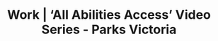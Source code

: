 ---
layout: blocks
title: Work | ‘All Abilities Access’ Video Series - Parks Victoria
url: ""
description: Parks Victoria enlisted us to produce a series of videos about accessible parks
image: /images/TheAccessAgency_thumbnail.png
navbar:
  background: "#ffffff"
  color: dark # dark light (default light)
blocks:

- block: text
  background:  "#E8E8E8"
  columns: 2
  content: |-
    **This is first column**

    The tricky thing is, the terrain can be a barrier and most people don’t know what to expect when they visit.
    *What’s there? How’s the surface? Are there allocated accessible car parks and toilets?*

    [**Parks Victoria**](https://www.parks.vic.gov.au/ "Parks Victoria website") engaged us to research, write, edit and produce videos for 10 selected parks –showcasing the access for mobility.

    We worked with John Kenwright in the Parks Victoria Access and Inclusion team and Nick Esser in Marketing - along with staff and rangers - to understand the history, biodiversity and uniqueness of each park.

    After inviting family and our friends from the disabled community - we got to filming. Across a 6-month period dodging COVID lockdowns we shot at these wonderful public parks – some of them iconic Victorian destinations in their own right. We provided planning, talent, voice-over, camera work, motion graphics, edits and final output

  content_2: |-
    **This is second column**
    
    The tricky thing is, the terrain can be a barrier and most people don’t know what to expect when they visit.
    *What’s there? How’s the surface? Are there allocated accessible car parks and toilets?*
    
    [**Parks Victoria**](https://www.parks.vic.gov.au/ "Parks Victoria website") engaged us to research, write, edit and produce videos for 10 selected parks –showcasing the access for mobility.
    
    We worked with John Kenwright in the Parks Victoria Access and Inclusion team and Nick Esser in Marketing - along with staff and rangers - to understand the history, biodiversity and uniqueness of each park.
    
    After inviting family and our friends from the disabled community - we got to filming. Across a 6-month period dodging COVID lockdowns we shot at these wonderful public parks – some of them iconic Victorian destinations in their own right. We provided planning, talent, voice-over, camera work, motion graphics, edits and final output
    

---